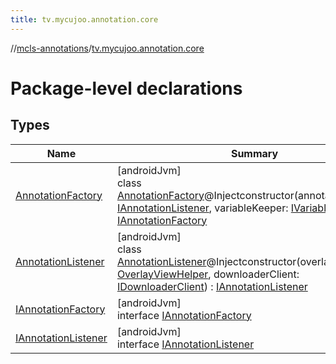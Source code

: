 ```yaml
---
title: tv.mycujoo.annotation.core
---
```

//[mcls-annotations](../../index.html)/[tv.mycujoo.annotation.core](index.html)



# Package-level declarations



## Types


| Name | Summary |
|---|---|
| [AnnotationFactory](-annotation-factory/index.html) | [androidJvm]<br>class [AnnotationFactory](-annotation-factory/index.html)@Injectconstructor(annotationListener: [IAnnotationListener](-i-annotation-listener/index.html), variableKeeper: [IVariableKeeper](../tv.mycujoo.annotation.manager/-i-variable-keeper/index.html)) : [IAnnotationFactory](-i-annotation-factory/index.html) |
| [AnnotationListener](-annotation-listener/index.html) | [androidJvm]<br>class [AnnotationListener](-annotation-listener/index.html)@Injectconstructor(overlayViewHelper: [OverlayViewHelper](../tv.mycujoo.annotation.helper/-overlay-view-helper/index.html), downloaderClient: [IDownloaderClient](../tv.mycujoo.annotation.helper/-i-downloader-client/index.html)) : [IAnnotationListener](-i-annotation-listener/index.html) |
| [IAnnotationFactory](-i-annotation-factory/index.html) | [androidJvm]<br>interface [IAnnotationFactory](-i-annotation-factory/index.html) |
| [IAnnotationListener](-i-annotation-listener/index.html) | [androidJvm]<br>interface [IAnnotationListener](-i-annotation-listener/index.html) |


